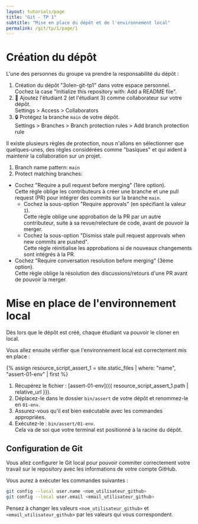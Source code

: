 ```yaml
---
layout: tutorials/page
title: "Git - TP 1"
subtitle: "Mise en place du dépôt et de l'environnement local"
permalink: /git/tp/1/page/1
---
```


# Création du dépôt

L'une des personnes du groupe va prendre la responsabilité du dépôt :

1. Création du dépôt "3olen-git-tp1" dans votre espace personnel.
   <br>Cochez la case "Initialize this repository with: Add a README file".
2. 👥 Ajoutez l'étudiant 2 (et l'étudiant 3) comme collaborateur sur votre dépôt.
   <br>Settings > Access > Collaborators
3. 🔒️ Protégez la branche `main` de votre dépôt.
   <br>Settings > Branches > Branch protection rules > Add branch protection rule

Il existe plusieurs règles de protection, nous n'allons en sélectionner que quelques-unes, des règles considérées comme
"basiques" et qui aident à maintenir la collaboration sur un projet.

1. Branch name pattern: `main`
2. Protect matching branches:
* Cochez "Require a pull request before merging" (1ère option).
  <br>Cette règle oblige les contributeurs à créer une branche et une pull request (PR) pour intégrer des commits sur
  la branche `main`.
    - Cochez la sous-option "Require approvals" (en spécifiant la valeur `1`).
      <br>Cette règle oblige une approbation de la PR par un autre contributeur, suite à sa revue/relecture de code,
      avant de pouvoir la merger.
    - Cochez la sous-option "Dismiss stale pull request approvals when new commits are pushed".
      <br>Cette règle réinitialise les approbations si de nouveaux changements sont intégrés à la PR.
* Cochez "Require conversation resolution before merging" (3ème option).
  <br>Cette règle oblige la résolution des discussions/retours d'une PR avant de pouvoir la merger.

# Mise en place de l'environnement local

Dès lors que le dépôt est créé, chaque étudiant va pouvoir le cloner en local.

Vous allez ensuite vérifier que l'environnement local est correctement mis en place :

{% assign resource_script_assert_1 = site.static_files | where: "name", "assert-01-env" | first %}

1. Récupérez le fichier : [assert-01-env]({{ resource_script_assert_1.path | relative_url }}).
2. Déplacez-le dans le dossier `bin/assert` de votre dépôt et renommez-le en `01-env`.
3. Assurez-vous qu'il est bien exécutable avec les commandes appropriées.
4. Exécutez-le : `bin/assert/01-env`.
   <br>Cela va de soi que votre terminal est positionné à la racine du dépôt.

## Configuration de Git

Vous allez configurer le Git local pour pouvoir commiter correctement votre travail sur le repository avec les
informations de votre compte GitHub.

Vous aurez à exécuter les commandes suivantes :

```bash
git config --local user.name <nom_utilisateur_github>
git config --local user.email <email_utilisateur_github>
```

Pensez à changer les valeurs `<nom_utilisateur_github>` et `<email_utilisateur_github>` par les valeurs qui vous
correspondent.
